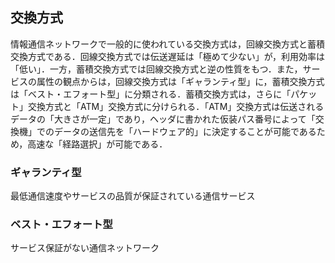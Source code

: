 ## 交換方式
情報通信ネットワークで一般的に使われている交換方式は，回線交換方式と蓄積交換方式である．回線交換方式では伝送遅延は「極めて少ない」が，利用効率は「低い」．一方，蓄積交換方式では回線交換方式と逆の性質をもつ．また，サービスの属性の観点からは，回線交換方式は「ギャランティ型」に，蓄積交換方式は「ベスト・エフォート型」に分類される．蓄積交換方式は，さらに「パケット」交換方式と「ATM」交換方式に分けられる．「ATM」交換方式は伝送されるデータの「大きさが一定」であり，ヘッダに書かれた仮装パス番号によって「交換機」でのデータの送信先を「ハードウェア的」に決定することが可能であるため，高速な「経路選択」が可能である．  

### ギャランティ型
最低通信速度やサービスの品質が保証されている通信サービス
### ベスト・エフォート型
サービス保証がない通信ネットワーク